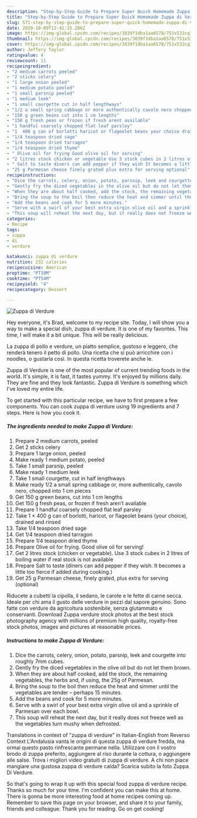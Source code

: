 ```yaml
---
description: "Step-by-Step Guide to Prepare Super Quick Homemade Zuppa di Verdure"
title: "Step-by-Step Guide to Prepare Super Quick Homemade Zuppa di Verdure"
slug: 571-step-by-step-guide-to-prepare-super-quick-homemade-zuppa-di-verdure
date: 2020-10-09T12:41:15.286Z
image: https://img-global.cpcdn.com/recipes/3839f1dba1aa6578/751x532cq70/zuppa-di-verdure-recipe-main-photo.jpg
thumbnail: https://img-global.cpcdn.com/recipes/3839f1dba1aa6578/751x532cq70/zuppa-di-verdure-recipe-main-photo.jpg
cover: https://img-global.cpcdn.com/recipes/3839f1dba1aa6578/751x532cq70/zuppa-di-verdure-recipe-main-photo.jpg
author: Jeffery Taylor
ratingvalue: 4
reviewcount: 11
recipeingredient:
- "2 medium carrots peeled"
- "2 sticks celery"
- "1 large onion peeled"
- "1 medium potato peeled"
- "1 small parsnip peeled"
- "1 medium leek"
- "1 small courgette cut in half lengthways"
- "1/2 a small spring cabbage or more authentically cavolo nero chopped into 1 cm pieces"
- "150 g green beans cut into 1 cm lengths"
- "150 g fresh peas or frozen if fresh arent available"
- "1 handful coarsely chopped flat leaf parsley"
- "1  400 g can of borlotti haricot or flageolet beans your choice drained and rinsed"
- "1/4 teaspoon dried sage"
- "1/4 teaspoon dried tarragon"
- "1/4 teaspoon dried thyme"
- " Olive oil for frying Good olive oil for serving"
- "2 litres stock chicken or vegetable Use 3 stock cubes in 2 litres of boiling water if real stock is not available"
- " Salt to taste diners can add pepper if they wish It becomes a little too fierce if added during cooking"
- "25 g Parmesan cheese finely grated plus extra for serving optional"
recipeinstructions:
- "Dice the carrots, celery, onion, potato, parsnip, leek and courgette into roughly 7mm cubes."
- "Gently fry the diced vegetables in the olive oil but do not let them brown."
- "When they are about half cooked, add the stock, the remaining vegetables, the herbs and, if using, the 25g of Parmesan."
- "Bring the soup to the boil then reduce the heat and simmer until the vegetables are tender – perhaps 15 minutes."
- "Add the beans and cook for 5 more minutes."
- "Serve with a swirl of your best extra virgin olive oil and a sprinkle of Parmesan over each bowl."
- "This soup will reheat the next day, but it really does not freeze well as the vegetables turn mushy when defrosted."
categories:
- Recipe
tags:
- zuppa
- di
- verdure

katakunci: zuppa di verdure 
nutrition: 232 calories
recipecuisine: American
preptime: "PT10M"
cooktime: "PT54M"
recipeyield: "4"
recipecategory: Dessert

---
```



![Zuppa di Verdure](https://img-global.cpcdn.com/recipes/3839f1dba1aa6578/751x532cq70/zuppa-di-verdure-recipe-main-photo.jpg)

Hey everyone, it's Brad, welcome to my recipe site. Today, I will show you a way to make a special dish, zuppa di verdure. It is one of my favorites. This time, I will make it a bit unique. This will be really delicious.

La zuppa di pollo e verdure, un piatto semplice, gustoso e leggero, che renderà tenero il petto di pollo. Una ricetta che si può arricchire con i noodles, o gustarla così. In questa ricetta troverete anche le.

Zuppa di Verdure is one of the most popular of current trending foods in the world. It's simple, it is fast, it tastes yummy. It's enjoyed by millions daily. They are fine and they look fantastic. Zuppa di Verdure is something which I've loved my entire life.


To get started with this particular recipe, we have to first prepare a few components. You can cook zuppa di verdure using 19 ingredients and 7 steps. Here is how you cook it.

<!--inarticleads1-->

##### The ingredients needed to make Zuppa di Verdure:

1. Prepare 2 medium carrots, peeled
1. Get 2 sticks celery
1. Prepare 1 large onion, peeled
1. Make ready 1 medium potato, peeled
1. Take 1 small parsnip, peeled
1. Make ready 1 medium leek
1. Take 1 small courgette, cut in half lengthways
1. Make ready 1/2 a small spring cabbage or, more authentically, cavolo nero, chopped into 1 cm pieces
1. Get 150 g green beans, cut into 1 cm lengths
1. Get 150 g fresh peas, or frozen if fresh aren’t available
1. Prepare 1 handful coarsely chopped flat leaf parsley
1. Take 1 × 400 g can of borlotti, haricot, or flageolet beans (your choice), drained and rinsed
1. Take 1/4 teaspoon dried sage
1. Get 1/4 teaspoon dried tarragon
1. Prepare 1/4 teaspoon dried thyme
1. Prepare  Olive oil for frying. Good olive oil for serving!
1. Get 2 litres stock (chicken or vegetable). Use 3 stock cubes in 2 litres of boiling water if real stock is not available
1. Prepare  Salt to taste (diners can add pepper if they wish. It becomes a little too fierce if added during cooking.)
1. Get 25 g Parmesan cheese, finely grated, plus extra for serving (optional)


Riducete a cubetti la cipolla, il sedano, le carote e le fette di carne secca. Ideale per chi ama il gusto delle verdure in pezzi dal sapore genuino. Sono fatte con verdure da agricoltura sostenibile, senza glutammato e conservanti. Download Zuppa verdure stock photos at the best stock photography agency with millions of premium high quality, royalty-free stock photos, images and pictures at reasonable prices. 

<!--inarticleads2-->

##### Instructions to make Zuppa di Verdure:

1. Dice the carrots, celery, onion, potato, parsnip, leek and courgette into roughly 7mm cubes.
1. Gently fry the diced vegetables in the olive oil but do not let them brown.
1. When they are about half cooked, add the stock, the remaining vegetables, the herbs and, if using, the 25g of Parmesan.
1. Bring the soup to the boil then reduce the heat and simmer until the vegetables are tender – perhaps 15 minutes.
1. Add the beans and cook for 5 more minutes.
1. Serve with a swirl of your best extra virgin olive oil and a sprinkle of Parmesan over each bowl.
1. This soup will reheat the next day, but it really does not freeze well as the vegetables turn mushy when defrosted.


Translations in context of &#34;zuppa di verdure&#34; in Italian-English from Reverso Context L&#39;Andalusia vanta le origini di questa zuppa di verdure fredda, ma ormai questo pasto rinfrescante permane nella. Utilizzare con il vostro brodo di zuppa preferito, aggiungere al riso durante la cottura, o aggiungere alle salse. Trova i migliori video gratuiti di zuppa di verdure. A chi non piace mangiare una gustosa zuppa di verdure calda? Scarica subito la foto Zuppa Di Verdure. 

So that's going to wrap it up with this special food zuppa di verdure recipe. Thanks so much for your time. I'm confident you can make this at home. There is gonna be more interesting food at home recipes coming up. Remember to save this page on your browser, and share it to your family, friends and colleague. Thank you for reading. Go on get cooking!
